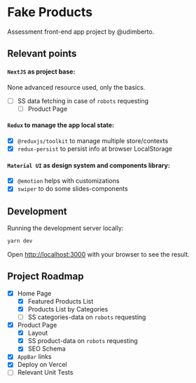 # Fake Products

Assessment front-end app project by @udimberto.

## Relevant points

#### `NextJS` as project base:

None advanced resource used, only the basics.
- [ ] SS data fetching in case of `robots` requesting
  - [ ] Product Page

#### `Redux` to manage the app local state:

- [x] `@reduxjs/toolkit` to manage multiple store/contexts
- [x] `redux-persist` to persist info at browser LocalStorage

#### `Material UI` as design system and components library:

- [x] `@emotion` helps with customizations
- [x] `swiper` to do some slides-components

## Development

Running the development server locally:

```bash
yarn dev
```

Open [http://localhost:3000](http://localhost:3000) with your browser to see the result.

## Project Roadmap

- [x] Home Page
  - [x] Featured Products List
  - [x] Products List by Categories
  - [ ] SS categories-data on `robots` requesting
- [x] Product Page
  - [x] Layout
  - [x] SS product-data on `robots` requesting
  - [x] SEO Schema
- [x] `AppBar` links
- [x] Deploy on Vercel
- [ ] Relevant Unit Tests
